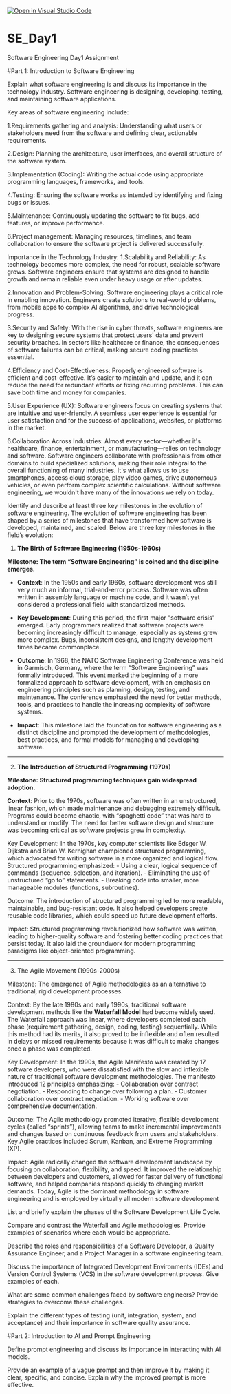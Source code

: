 [![Open in Visual Studio Code](https://classroom.github.com/assets/open-in-vscode-2e0aaae1b6195c2367325f4f02e2d04e9abb55f0b24a779b69b11b9e10269abc.svg)](https://classroom.github.com/online_ide?assignment_repo_id=18361205&assignment_repo_type=AssignmentRepo)
# SE_Day1
Software Engineering Day1 Assignment

#Part 1: Introduction to Software Engineering

Explain what software engineering is and discuss its importance in the technology industry.
Software engineering is designing, developing, testing, and maintaining software applications.

Key areas of software engineering include:

1.Requirements gathering and analysis: Understanding what users or stakeholders need from the software and defining clear, actionable requirements.

2.Design: Planning the architecture, user interfaces, and overall structure of the software system.

3.Implementation (Coding): Writing the actual code using appropriate programming languages, frameworks, and tools.

4.Testing: Ensuring the software works as intended by identifying and fixing bugs or issues.

5.Maintenance: Continuously updating the software to fix bugs, add features, or improve performance.

6.Project management: Managing resources, timelines, and team collaboration to ensure the software project is delivered successfully.

Importance in the Technology Industry:
1.Scalability and Reliability: As technology becomes more complex, the need for robust, scalable software grows. Software engineers ensure that systems are designed to handle growth and remain reliable even under heavy usage or after updates.

2.Innovation and Problem-Solving: Software engineering plays a critical role in enabling innovation. Engineers create solutions to real-world problems, from mobile apps to complex AI algorithms, and drive technological progress.

3.Security and Safety: With the rise in cyber threats, software engineers are key to designing secure systems that protect users' data and prevent security breaches. In sectors like healthcare or finance, the consequences of software failures can be critical, making secure coding practices essential.

4.Efficiency and Cost-Effectiveness: Properly engineered software is efficient and cost-effective. It’s easier to maintain and update, and it can reduce the need for redundant efforts or fixing recurring problems. This can save both time and money for companies.

5.User Experience (UX): Software engineers focus on creating systems that are intuitive and user-friendly. A seamless user experience is essential for user satisfaction and for the success of applications, websites, or platforms in the market.

6.Collaboration Across Industries: Almost every sector—whether it's healthcare, finance, entertainment, or manufacturing—relies on technology and software. Software engineers collaborate with professionals from other domains to build specialized solutions, making their role integral to the overall functioning of many industries.
It's what allows us to use smartphones, access cloud storage, play video games, drive autonomous vehicles, or even perform complex scientific calculations. Without software engineering, we wouldn't have many of the innovations we rely on today.



Identify and describe at least three key milestones in the evolution of software engineering.
The evolution of software engineering has been shaped by a series of milestones that have transformed how software is developed, maintained, and scaled. Below are three key milestones in the field’s evolution:

1. **The Birth of Software Engineering (1950s-1960s)**
   
**Milestone: The term “Software Engineering” is coined and the discipline emerges.**

- **Context**: In the 1950s and early 1960s, software development was still very much an informal, trial-and-error process. Software was often written in assembly language or machine code, and it wasn’t yet considered a professional field with standardized methods.
  
- **Key Development**: During this period, the first major "software crisis" emerged. Early programmers realized that software projects were becoming increasingly difficult to manage, especially as systems grew more complex. Bugs, inconsistent designs, and lengthy development times became commonplace.
  
- **Outcome**: In 1968, the NATO Software Engineering Conference was held in Garmisch, Germany, where the term “Software Engineering” was formally introduced. This event marked the beginning of a more formalized approach to software development, with an emphasis on engineering principles such as planning, design, testing, and maintenance. The conference emphasized the need for better methods, tools, and practices to handle the increasing complexity of software systems.

- **Impact**: This milestone laid the foundation for software engineering as a distinct discipline and prompted the development of methodologies, best practices, and formal models for managing and developing software.

---

2. **The Introduction of Structured Programming (1970s)**
   
**Milestone: Structured programming techniques gain widespread adoption.**

**Context**: Prior to the 1970s, software was often written in an unstructured, linear fashion, which made maintenance and debugging extremely difficult. Programs could become chaotic, with “spaghetti code” that was hard to understand or modify. The need for better software design and structure was becoming critical as software projects grew in complexity.

Key Development: In the 1970s, key computer scientists like Edsger W. Dijkstra and Brian W. Kernighan championed structured programming, which advocated for writing software in a more organized and logical flow. Structured programming emphasized:
    - Using a clear, logical sequence of commands (sequence, selection, and iteration).
    - Eliminating the use of unstructured “go to” statements.
    - Breaking code into smaller, more manageable modules (functions, subroutines).

Outcome: The introduction of structured programming led to more readable, maintainable, and bug-resistant code. It also helped developers create reusable code libraries, which could speed up future development efforts.

Impact: Structured programming revolutionized how software was written, leading to higher-quality software and fostering better coding practices that persist today. It also laid the groundwork for modern programming paradigms like object-oriented programming.

---

3. The Agile Movement (1990s-2000s)

Milestone: The emergence of Agile methodologies as an alternative to traditional, rigid development processes.

Context: By the late 1980s and early 1990s, traditional software development methods like the **Waterfall Model** had become widely used. The Waterfall approach was linear, where developers completed each phase (requirement gathering, design, coding, testing) sequentially. While this method had its merits, it also proved to be inflexible and often resulted in delays or missed requirements because it was difficult to make changes once a phase was completed.
  
Key Development: In the 1990s, the Agile Manifesto was created by 17 software developers, who were dissatisfied with the slow and inflexible nature of traditional software development methodologies. The manifesto introduced 12 principles emphasizing:
    - Collaboration over contract negotiation.
    - Responding to change over following a plan.
    - Customer collaboration over contract negotiation.
    - Working software over comprehensive documentation.
  
Outcome: The Agile methodology promoted iterative, flexible development cycles (called “sprints”), allowing teams to make incremental improvements and changes based on continuous feedback from users and stakeholders. Key Agile practices included Scrum, Kanban, and Extreme Programming (XP).

Impact: Agile radically changed the software development landscape by focusing on collaboration, flexibility, and speed. It improved the relationship between developers and customers, allowed for faster delivery of functional software, and helped companies respond quickly to changing market demands. Today, Agile is the dominant methodology in software engineering and is employed by virtually all modern software development 


List and briefly explain the phases of the Software Development Life Cycle.


Compare and contrast the Waterfall and Agile methodologies. Provide examples of scenarios where each would be appropriate.


Describe the roles and responsibilities of a Software Developer, a Quality Assurance Engineer, and a Project Manager in a software engineering team.


Discuss the importance of Integrated Development Environments (IDEs) and Version Control Systems (VCS) in the software development process. Give examples of each.


What are some common challenges faced by software engineers? Provide strategies to overcome these challenges.


Explain the different types of testing (unit, integration, system, and acceptance) and their importance in software quality assurance.


#Part 2: Introduction to AI and Prompt Engineering


Define prompt engineering and discuss its importance in interacting with AI models.


Provide an example of a vague prompt and then improve it by making it clear, specific, and concise. Explain why the improved prompt is more effective.

